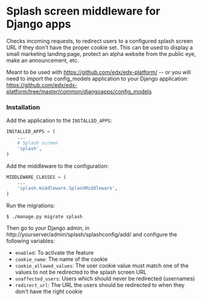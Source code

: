 Splash screen middleware for Django apps
========================================

Checks incoming requests, to redirect users to a configured splash screen URL
if they don't have the proper cookie set. This can be used to display a small
marketing landing page, protect an alpha website from the public eye, make an
announcement, etc.

Meant to be used with https://github.com/edx/edx-platform/ -- or you will need 
to import the config_models application to your Django application:
https://github.com/edx/edx-platform/tree/master/common/djangoapps/config_models

### Installation

Add the application to the `INSTALLED_APPS`:

```python
INSTALLED_APPS = (
    ...
    # Splash screen
    'splash',
)
```

Add the middleware to the configuration:

```python
MIDDLEWARE_CLASSES = (
    ...
    'splash.middleware.SplashMiddleware',
)
```

Run the migrations:

```
$ ./manage.py migrate splash
```

Then go to your Django admin, in http://yourserver/admin/splash/splashconfig/add/
and configure the following variables:

* `enabled`: To activate the feature
* `cookie_name`: The name of the cookie
* `cookie_allowed_values`: The user cookie value must match one of the values to not be redirected to the splash screen URL
* `unaffected_users`: Users which should never be redirected (usernames)
* `redirect_url`: The URL the users should be redirected to when they don't have the right cookie

